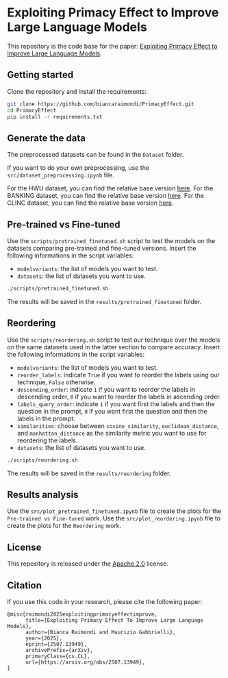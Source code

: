 # Exploiting Primacy Effect to Improve Large Language Models
This repository is the code base for the paper: [Exploiting Primacy Effect to Improve Large Language Models](https://arxiv.org/abs/2507.13949).

## Getting started
Clone the repository and install the requirements:
```bash
git clone https://github.com/biancaraimondi/PrimacyEffect.git
cd PrimacyEffect
pip install -r requirements.txt
```

## Generate the data
The preprocessed datasets can be found in the `Dataset` folder.

If you want to do your own preprocessing, use the `src/dataset_preprocessing.ipynb` file.

For the HWU dataset, you can find the relative base version [here](https://github.com/xliuhw/NLU-Evaluation-Data).
For the BANKING dataset, you can find the relative base version [here](https://github.com/PolyAI-LDN/task-specific-datasets).
For the CLINC dataset, you can find the relative base version [here](https://github.com/clinc/oos-eval).

## Pre-trained vs Fine-tuned
Use the `scripts/pretrained_finetuned.sh` script to test the models on the datasets comparing pre-trained and fine-tuned versions.
Insert the following informations in the script variables:
- `modelvariants`: the list of models you want to test.
- `datasets`: the list of datasets you want to use.

```bash
./scripts/pretrained_finetuned.sh
```

The results will be saved in the `results/pretrained_finetuned` folder.

## Reordering
Use the `scripts/reordering.sh` script to test our technique over the models on the same datasets used in the latter section to compare accuracy.
Insert the following informations in the script variables:
- `modelvariants`: the list of models you want to test.
- `reorder_labels`: indicate `True` if you want to reorder the labels using our technique, `False` otherwise.
- `descending_order`: indicate `1` if you want to reorder the labels in descending order, `0` if you want to reorder the labels in ascending order.
- `labels_query_order`: indicate `1` if you want first the labels and then the question in the prompt, `0` if you want first the question and then the labels in the prompt.
- `similarities`: choose between `cosine_similarity`, `euclidean_distance`, and `manhattan_distance` as the similarity metric you want to use for reordering the labels.
- `datasets`: the list of datasets you want to use.

```bash
./scripts/reordering.sh
```

The results will be saved in the `results/reordering` folder.

## Results analysis
Use the `src/plot_pretrained_finetuned.ipynb` file to create the plots for the `Pre-trained vs Fine-tuned` work.
Use the `src/plot_reordering.ipynb` file to create the plots for the `Reordering` work.

## License
This repository is released under the [Apache 2.0](https://github.com/biancaraimondi/PrimacyEffect/blob/main/LICENSE.txt) license.

## Citation
If you use this code in your research, please cite the following paper:
```
@misc{raimondi2025exploitingprimacyeffectimprove,
      title={Exploiting Primacy Effect To Improve Large Language Models}, 
      author={Bianca Raimondi and Maurizio Gabbrielli},
      year={2025},
      eprint={2507.13949},
      archivePrefix={arXiv},
      primaryClass={cs.CL},
      url={https://arxiv.org/abs/2507.13949}, 
}
```
